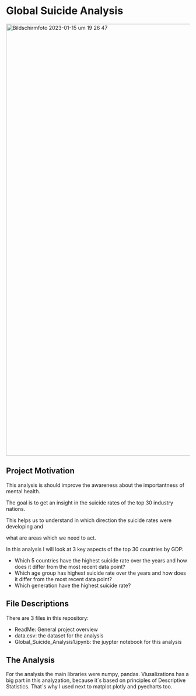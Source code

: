 # Global Suicide Analysis

<img width="1179" alt="Bildschirm­foto 2023-01-15 um 19 26 47" src="https://user-images.githubusercontent.com/119667336/212559910-1874bf98-86d3-4218-abe8-9ef293a06ee5.png">

## Project Motivation

This analysis is should improve the awareness about the importantness of mental health.

The goal is to get an insight in the suicide rates of the top 30 industry nations.

This helps us to understand in which direction the suicide rates were developing and 

what are areas which we need to act.



In this analysis I will look at 3 key aspects of the top 30 countries by GDP:

- Which 5 countries have the highest suicide rate over the years and how does it differ from the most recent data point?
- Which age group has highest suicide rate over the years and how does it differ from the most recent data point?
- Which generation have the highest suicide rate?

## File Descriptions

There are 3 files in this repository:
- ReadMe: General project overview
- data.csv: the dataset for the analysis
- Global_Suicide_Analysis1.ipynb: the juypter notebook for this analysis


## The Analysis
For the analysis the main libraries were numpy, pandas. Viusalizations has a big part in this analyzation, 
because it´s based on principles of Descriptive Statistics. That´s why I used next to matplot plotly and pyecharts too.
